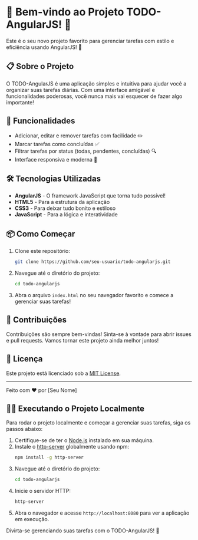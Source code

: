 # 🎉 Bem-vindo ao Projeto TODO-AngularJS! 🎉

Este é o seu novo projeto favorito para gerenciar tarefas com estilo e eficiência usando AngularJS! 🚀

## 📋 Sobre o Projeto

O TODO-AngularJS é uma aplicação simples e intuitiva para ajudar você a organizar suas tarefas diárias. Com uma interface amigável e funcionalidades poderosas, você nunca mais vai esquecer de fazer algo importante!

## 🚀 Funcionalidades

- Adicionar, editar e remover tarefas com facilidade ✏️
- Marcar tarefas como concluídas ✅
- Filtrar tarefas por status (todas, pendentes, concluídas) 🔍
- Interface responsiva e moderna 📱

## 🛠️ Tecnologias Utilizadas

- **AngularJS** - O framework JavaScript que torna tudo possível!
- **HTML5** - Para a estrutura da aplicação
- **CSS3** - Para deixar tudo bonito e estiloso
- **JavaScript** - Para a lógica e interatividade

## 📦 Como Começar

1. Clone este repositório:
    ```bash
    git clone https://github.com/seu-usuario/todo-angularjs.git
    ```
2. Navegue até o diretório do projeto:
    ```bash
    cd todo-angularjs
    ```
3. Abra o arquivo `index.html` no seu navegador favorito e comece a gerenciar suas tarefas!

## 🤝 Contribuições

Contribuições são sempre bem-vindas! Sinta-se à vontade para abrir issues e pull requests. Vamos tornar este projeto ainda melhor juntos!

## 📄 Licença

Este projeto está licenciado sob a [MIT License](LICENSE).

---

Feito com ❤️ por [Seu Nome]

## 🏃‍♂️ Executando o Projeto Localmente

Para rodar o projeto localmente e começar a gerenciar suas tarefas, siga os passos abaixo:

1. Certifique-se de ter o [Node.js](https://nodejs.org/) instalado em sua máquina.
2. Instale o [http-server](https://www.npmjs.com/package/http-server) globalmente usando npm:
    ```bash
    npm install -g http-server
    ```
3. Navegue até o diretório do projeto:
    ```bash
    cd todo-angularjs
    ```
4. Inicie o servidor HTTP:
    ```bash
    http-server
    ```
5. Abra o navegador e acesse `http://localhost:8080` para ver a aplicação em execução.

Divirta-se gerenciando suas tarefas com o TODO-AngularJS! 🎉